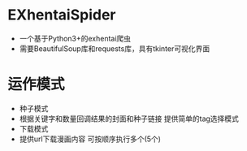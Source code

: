 # EXhentaiSpider
* 一个基于Python3+的exhentai爬虫  
* 需要BeautifulSoup库和requests库，具有tkinter可视化界面
# 运作模式
* 种子模式  
* 根据关键字和数量回调结果的封面和种子链接 提供简单的tag选择模式  
* 下载模式
* 提供url下载漫画内容 可按顺序执行多个(5个)

